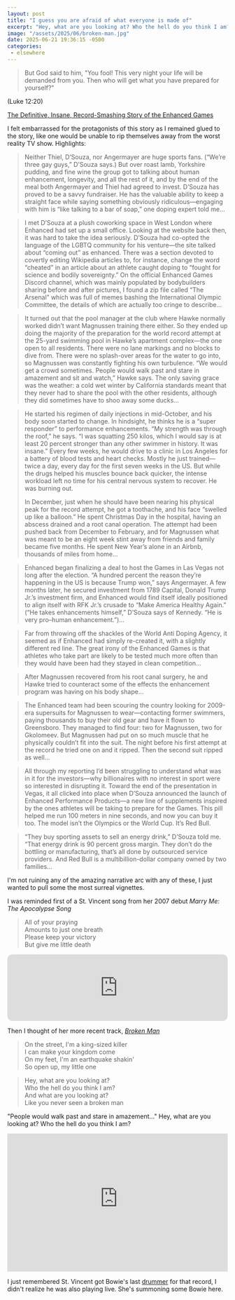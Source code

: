 ```yaml
---
layout: post
title: "I guess you are afraid of what everyone is made of"
excerpt: "Hey, what are you looking at? Who the hell do you think I am?"
image: "/assets/2025/06/broken-man.jpg"
date: 2025-06-21 19:36:15 -0500
categories:
 - elsewhere
---
```


> But God said to him, "You fool! This very night your life will be demanded from you. Then who will get what you have prepared for yourself?"

(Luke 12:20)

[The Definitive, Insane, Record-Smashing Story of the Enhanced Games](https://www.wired.com/story/enhanced-games-freestyle-record-las-vegas-steroids/)

I felt embarrassed for the protagonists of this story as I remained glued to the story, like one would be unable to rip themselves away from the worst reality TV show. Highlights:

> Neither Thiel, D’Souza, nor Angermayer are huge sports fans. (“We’re three gay guys,” D’Souza says.) But over roast lamb, Yorkshire pudding, and fine wine the group got to talking about human enhancement, longevity, and all the rest of it, and by the end of the meal both Angermayer and Thiel had agreed to invest. D’Souza has proved to be a savvy fundraiser. He has the valuable ability to keep a straight face while saying something obviously ridiculous—engaging with him is “like talking to a bar of soap,” one doping expert told me...

> I met D’Souza at a plush coworking space in West London where Enhanced had set up a small office. Looking at the website back then, it was hard to take the idea seriously. D’Souza had co-opted the language of the LGBTQ community for his venture—the site talked about “coming out” as enhanced. There was a section devoted to covertly editing Wikipedia articles to, for instance, change the word “cheated” in an article about an athlete caught doping to “fought for science and bodily sovereignty.” On the official Enhanced Games Discord channel, which was mainly populated by bodybuilders sharing before and after pictures, I found a zip file called “The Arsenal” which was full of memes bashing the International Olympic Committee, the details of which are actually too cringe to describe...

> It turned out that the pool manager at the club where Hawke normally worked didn’t want Magnussen training there either. So they ended up doing the majority of the preparation for the world record attempt at the 25-yard swimming pool in Hawke’s apartment complex—the one open to all residents. There were no lane markings and no blocks to dive from. There were no splash-over areas for the water to go into, so Magnussen was constantly fighting his own turbulence. “We would get a crowd sometimes. People would walk past and stare in amazement and sit and watch,” Hawke says. The only saving grace was the weather: a cold wet winter by California standards meant that they never had to share the pool with the other residents, although they did sometimes have to shoo away some ducks...

> He started his regimen of daily injections in mid-October, and his body soon started to change. In hindsight, he thinks he is a “super responder” to performance enhancements. “My strength was through the roof,” he says. “I was squatting 250 kilos, which I would say is at least 20 percent stronger than any other swimmer in history. It was insane.” Every few weeks, he would drive to a clinic in Los Angeles for a battery of blood tests and heart checks. Mostly he just trained—twice a day, every day for the first seven weeks in the US. But while the drugs helped his muscles bounce back quicker, the intense workload left no time for his central nervous system to recover. He was burning out.
>
> In December, just when he should have been nearing his physical peak for the record attempt, he got a toothache, and his face “swelled up like a balloon.” He spent Christmas Day in the hospital, having an abscess drained and a root canal operation. The attempt had been pushed back from December to February, and for Magnussen what was meant to be an eight week stint away from friends and family became five months. He spent New Year’s alone in an Airbnb, thousands of miles from home...

> Enhanced began finalizing a deal to host the Games in Las Vegas not long after the election. “A hundred percent the reason they’re happening in the US is because Trump won,” says Angermayer. A few months later, he secured investment from 1789 Capital, Donald Trump Jr.’s investment firm, and Enhanced would find itself ideally positioned to align itself with RFK Jr.’s crusade to “Make America Healthy Again.” (“He takes enhancements himself,” D’Souza says of Kennedy. “He is very pro–human enhancement.”)...

> Far from throwing off the shackles of the World Anti Doping Agency, it seemed as if Enhanced had simply re-created it, with a slightly different red line. The great irony of the Enhanced Games is that athletes who take part are likely to be tested much more often than they would have been had they stayed in clean competition...

> After Magnussen recovered from his root canal surgery, he and Hawke tried to counteract some of the effects the enhancement program was having on his body shape...

> The Enhanced team had been scouring the country looking for 2009-era supersuits for Magnussen to wear—contacting former swimmers, paying thousands to buy their old gear and have it flown to Greensboro. They managed to find four: two for Magnussen, two for Gkolomeev. But Magnussen had put on so much muscle that he physically couldn’t fit into the suit. The night before his first attempt at the record he tried one on and it ripped. Then the second suit ripped as well...

> All through my reporting I’d been struggling to understand what was in it for the investors—why billionaires with no interest in sport were so interested in disrupting it. Toward the end of the presentation in Vegas, it all clicked into place when D’Souza announced the launch of Enhanced Performance Products—a new line of supplements inspired by the ones athletes will be taking to prepare for the Games. This pill helped me run 100 meters in nine seconds, and now you can buy it too. The model isn’t the Olympics or the World Cup. It’s Red Bull.

> “They buy sporting assets to sell an energy drink,” D’Souza told me. “That energy drink is 90 percent gross margin. They don’t do the bottling or manufacturing, that’s all done by outsourced service providers. And Red Bull is a multibillion-dollar company owned by two families...

I'm not ruining any of the amazing narrative arc with any of these, I just wanted to pull some the most surreal vignettes.

I was reminded first of a St. Vincent song from her 2007 debut _Marry Me: The Apocalypse Song_

> All of your praying  
> Amounts to just one breath  
> Please keep your victory  
> But give me little death

<iframe style="border-radius:12px" src="https://open.spotify.com/embed/track/2N1wX62Scsdba2IscCCk7L?utm_source=generator&theme=0" width="100%" height="152" frameBorder="0" allowfullscreen="" allow="autoplay; clipboard-write; encrypted-media; fullscreen; picture-in-picture" loading="lazy"></iframe>

Then I thought of her more recent track, _[Broken Man](https://www.youtube.com/watch?v=RYJxPg6quL4)_

> On the street, I'm a king-sized killer  
> I can make your kingdom come  
> On my feet, I'm an earthquake shakin'  
> So open up, my little one

> Hey, what are you looking at?  
> Who the hell do you think I am?  
> And what are you looking at?  
> Like you never seen a broken man

"People would walk past and stare in amazement..." Hey, what are you looking at? Who the hell do you think I am?

<iframe width="100%" height="315" src="https://www.youtube-nocookie.com/embed/xPo9VmeeYGw?si=hLZDngBjD2mgRdfr" title="YouTube video player" frameborder="0" allow="accelerometer; autoplay; clipboard-write; encrypted-media; gyroscope; picture-in-picture; web-share" referrerpolicy="strict-origin-when-cross-origin" allowfullscreen></iframe>

I just remembered St. Vincent got Bowie's last [drummer](https://en.wikipedia.org/wiki/Mark_Guiliana) for that record, I didn't realize he was also playing live. She's summoning some Bowie here.

